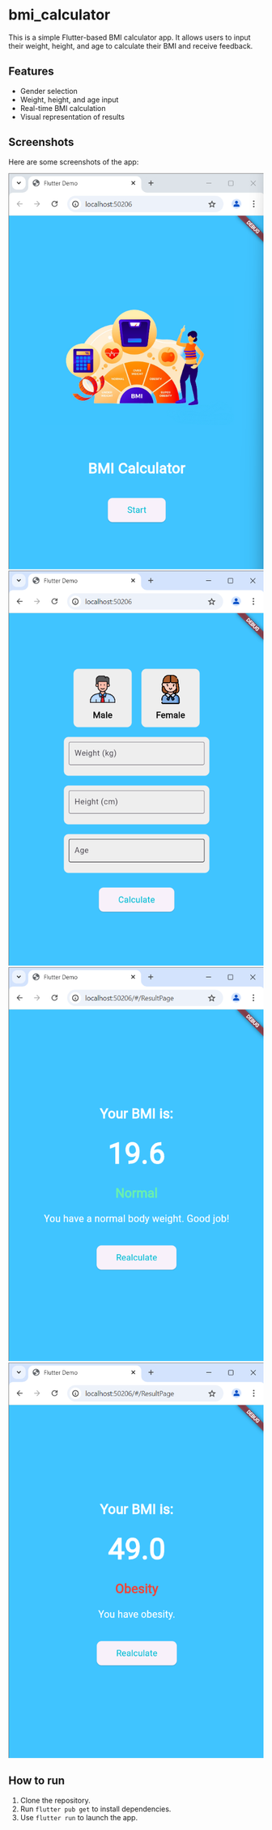 # bmi_calculator

This is a simple Flutter-based BMI calculator app. It allows users to input their weight, height, and age to calculate their BMI and receive feedback.

## Features
- Gender selection
- Weight, height, and age input
- Real-time BMI calculation
- Visual representation of results

## Screenshots

Here are some screenshots of the app:

![Screenshots](assets/images/ss1.png)
![Screenshots](assets/images/ss2.png)
![Screenshots](assets/images/ss3.png)
![Screenshots](assets/images/ss4.png)

## How to run

1. Clone the repository.
2. Run `flutter pub get` to install dependencies.
3. Use `flutter run` to launch the app.


